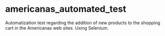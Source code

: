 # americanas_automated_test
Automatization test regarding the addition of new products to the shopping cart in the Americanas web sites.
Using Selenium.
